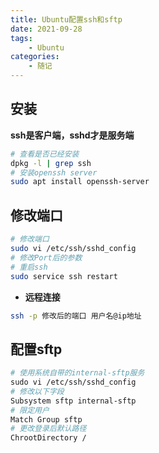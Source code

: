 ```yaml
---
title: Ubuntu配置ssh和sftp
date: 2021-09-28
tags: 
    - Ubuntu
categories: 
    - 随记
---
```

## 安装

**ssh是客户端，sshd才是服务端**
```bash
# 查看是否已经安装
dpkg -l | grep ssh
# 安装openssh server
sudo apt install openssh-server
```

## 修改端口

```bash
# 修改端口
sudo vi /etc/ssh/sshd_config
# 修改Port后的参数
# 重启ssh
sudo service ssh restart
```

- **远程连接**

```bash
ssh -p 修改后的端口 用户名@ip地址
```

## 配置sftp

```bash
# 使用系统自带的internal-sftp服务
sudo vi /etc/ssh/sshd_config
# 修改以下字段
Subsystem sftp internal-sftp
# 限定用户
Match Group sftp
# 更改登录后默认路径
ChrootDirectory /
```